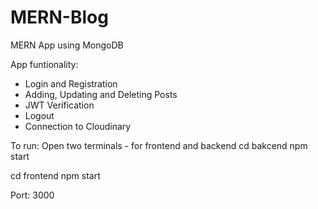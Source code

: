 # MERN-Blog
MERN App using MongoDB

App funtionality:
- Login and Registration
- Adding, Updating and Deleting Posts
- JWT Verification
- Logout
- Connection to Cloudinary


To run:
Open two terminals - for frontend and backend
cd bakcend 
npm start 

cd frontend 
npm start

Port: 3000
